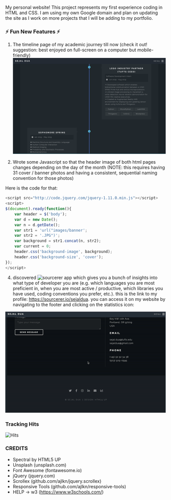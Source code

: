 My personal website! This project represents my first experience coding in
HTML and CSS. I am using my own Google domain and plan on updating the site
as I work on more projects that I will be adding to my portfolio.

### ⚡ Fun New Features ⚡

1. The timeline page of my academic journey till now (check it out! suggestion: best enjoyed on full-screen on a computer but mobile-friendly)
![timeline](images/timeline.png)

2. Wrote some Javascript so that the header image of both html pages changes depending on the day of the month (NOTE: this requires having 31 cover / banner photos and having a consistent, sequential naming convention for those photos)

Here is the code for that:
```Javascript
<script src="http://code.jquery.com/jquery-1.11.0.min.js"></script>
<script>
$(document).ready(function(){
	var header = $('body');
	var d = new Date();
	var n = d.getDate();
	var str1 = 'url("images/banner';
	var str2 = '.JPG")';
	var background = str1.concat(n, str2);
	var current = 0;
	header.css('background-image', background);
	header.css('background-size', 'cover');
});
</script>
```
4. discovered ![sourcerer app](https://github.com/sourcerer-io/sourcerer-app) which gives you a bunch of insights into what type of developer you are (e.g. which languages you are most preficient in, when you are most active / productive, which libraries you have used, coding conventions you prefer, etc.). this is the link to my profile: https://sourcerer.io/sejaldua. you can access it on my website by navigating to the footer and clicking on the statistics icon:

![sourcerer gif](images/sourcerer1.gif)

### Tracking Hits

![Hits](https://hitcounter.pythonanywhere.com/count/tag.svg?url=https%3A%2F%2Fsejaldua.com)

<!-- | Page | Count |
|-----|-----|
| Home | ![Home](https://hitcounter.pythonanywhere.com/count/tag.svg?url=https%3A%2F%2Fsejaldua.com) |
| Projects | ![Projects](https://hitcounter.pythonanywhere.com/count/tag.svg?url=https%3A%2F%2Fsejaldua.com%2Fprojects.html) |
| Timeline | ![Timeline](https://hitcounter.pythonanywhere.com/count/tag.svg?url=https%3A%2F%2Fsejaldua.com%2Ftimeline.html)  |
| Articles | ![Articles](https://hitcounter.pythonanywhere.com/count/tag.svg?url=https%3A%2F%2Fsejaldua.com%2Farticles.html)  |
| Links | ![Links](https://hitcounter.pythonanywhere.com/count/tag.svg?url=https%3A%2F%2Fsejaldua.com%2Flinks.html)  |
| Bucket List | ![Bucket List](https://hitcounter.pythonanywhere.com/count/tag.svg?url=https%3A%2F%2Fsejaldua.com%2Fbucketlist.html)  | -->

### CREDITS

* Spectral by HTML5 UP
* Unsplash (unsplash.com)
* Font Awesome (fontawesome.io)
* jQuery (jquery.com)
* Scrollex (github.com/ajlkn/jquery.scrollex)
* Responsive Tools (github.com/ajlkn/responsive-tools)
* HELP → w3 (https://www.w3schools.com/)
